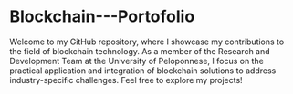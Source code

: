 # Blockchain---Portofolio
Welcome to my GitHub repository, where I showcase my contributions to the field of blockchain technology. As a member of the Research and Development Team at the University of Peloponnese, I focus on the practical application and integration of blockchain solutions to address industry-specific challenges. Feel free to explore my projects! 
